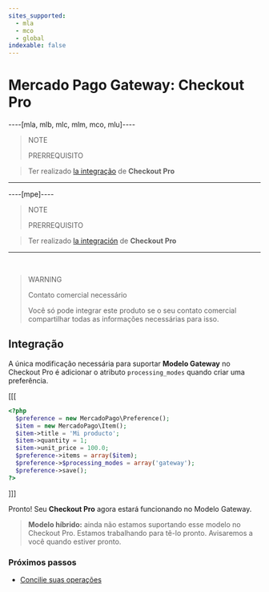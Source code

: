 ```yaml
---
sites_supported:
  - mla
  - mco
  - global
indexable: false
---
```


# Mercado Pago Gateway: Checkout Pro
----[mla, mlb, mlc, mlm, mco, mlu]----
> NOTE
>
> PRERREQUISITO
>

> Ter realizado [la integração](https://www.mercadopago.com.ar/developers/es/guides/online-payments/checkout-pro/introduction) de **Checkout Pro**
------------

----[mpe]----
> NOTE
>
> PRERREQUISITO
>

> Ter realizado [la integración](https://www.mercadopago.com.mx/developers/es/guides/payments/web-checkout/introduction) de **Checkout Pro**
------------
</br>

> WARNING
>
> Contato comercial necessário
>
> Você só pode integrar este produto se o seu contato comercial compartilhar todas as informações necessárias para isso.

## Integração

A única modificação necessária para suportar **Modelo Gateway** no Checkout Pro é adicionar o atributo `processing_modes` quando criar uma preferência.

[[[
```php
<?php  
  $preference = new MercadoPago\Preference();
  $item = new MercadoPago\Item();
  $item->title = 'Mi producto';
  $item->quantity = 1;
  $item->unit_price = 100.0;
  $preference->items = array($item);
  $preference->$processing_modes = array('gateway');
  $preference->save();
?>
```
]]]

Pronto! Seu **Checkout Pro** agora estará funcionando no Modelo Gateway.

> **Modelo híbrido:** ainda não estamos suportando esse modelo no Checkout Pro. Estamos trabalhando para tê-lo pronto. Avisaremos a você quando estiver pronto.

### Próximos passos

* [Concilie suas operações](https://www.mercadopago.com.ar/developers/pt/guides/online-payments/gateway/general-considerations/reconciliation)